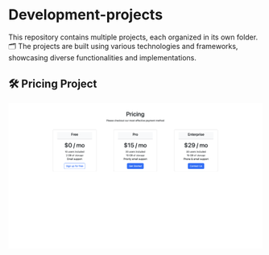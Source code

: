 # Development-projects
This repository contains multiple projects, each organized in its own folder. 🗂️ The projects are built using various technologies and frameworks, showcasing diverse functionalities and implementations.  

## 🛠️ Pricing Project
<img src="https://github.com/rakibul263/Development-projects/blob/main/Pricing%20Card/Pricing.png">
